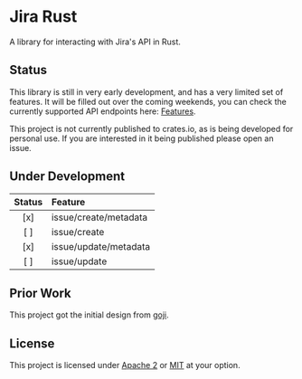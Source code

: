# Jira Rust

A library for interacting with Jira's API in Rust.

## Status

This library is still in very early development, and has a very limited set of features.
It will be filled out over the coming weekends, you can check the currently supported
API endpoints here: [Features](./features.md).

This project is not currently published to crates.io, as is being developed for personal use.
If you are interested in it being published please open an issue.

## Under Development

| Status | Feature                 |
| :---:  | :---------------------- |
| [x]    |  issue/create/metadata  |
| [ ]    |  issue/create           |
| [x]    |  issue/update/metadata  |
| [ ]    |  issue/update           |

## Prior Work

This project got the initial design from [goji](https://github.com/softprops/goji).

## License

This project is licensed under [Apache 2](./LICENSE-APACHE) or [MIT](./LICENSE-MIT) at your option.

